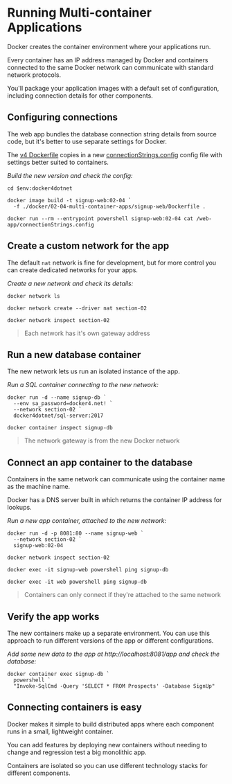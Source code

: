 
# Running Multi-container Applications

Docker creates the container environment where your applications run.

Every container has an IP address managed by Docker and containers connected to the same Docker network can communicate with standard network protocols.

You'll package your application images with a default set of configuration, including connection details for other components.

## Configuring connections

The web app bundles the database connection string details from source code, but it's better to use separate settings for Docker.

The [v4 Dockerfile](../../docker/02-04-multi-container-apps/signup-web/Dockerfile) copies in a new [connectionStrings.config](../../docker/02-04-multi-container-apps/signup-web/connectionStrings.config) config file with settings better suited to containers.

_Build the new version and check the config:_

```
cd $env:docker4dotnet

docker image build -t signup-web:02-04 `
  -f ./docker/02-04-multi-container-apps/signup-web/Dockerfile .

docker run --rm --entrypoint powershell signup-web:02-04 cat /web-app/connectionStrings.config
```

## Create a custom network for the app

The default `nat` network is fine for development, but for more control you can create dedicated networks for your apps.

_Create a new network and check its details:_

```
docker network ls

docker network create --driver nat section-02

docker network inspect section-02
```

> Each network has it's own gateway address


## Run a new database container

The new network lets us run an isolated instance of the app.

_Run a SQL container connecting to the new network:_

```
docker run -d --name signup-db `
  --env sa_password=docker4.net! `
  --network section-02 `
  docker4dotnet/sql-server:2017

docker container inspect signup-db
```

> The network gateway is from the new Docker network


## Connect an app container to the database

Containers in the same network can communicate using the container name as the machine name.

Docker has a DNS server built in which returns the container IP address for lookups.

_Run a new app container, attached to the new network:_

```
docker run -d -p 8081:80 --name signup-web `
  --network section-02 `
  signup-web:02-04

docker network inspect section-02

docker exec -it signup-web powershell ping signup-db

docker exec -it web powershell ping signup-db
```

> Containers can only connect if they're attached to the same network

## Verify the app works

The new containers make up a separate environment. You can use this approach to run different versions of the app or different configurations.

_Add some new data to the app at http://localhost:8081/app and check the database:_

```
docker container exec signup-db `
  powershell `
  "Invoke-SqlCmd -Query 'SELECT * FROM Prospects' -Database SignUp"
```

## Connecting containers is easy

Docker makes it simple to build distributed apps where each component runs in a small, lightweight container.

You can add features by deploying new containers without needing to change and regression test a big monolithic app.

Containers are isolated so you can use different technology stacks for different components.



